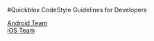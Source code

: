 #Quickblox CodeStyle Guidelines for Developers

[Android Team](./android/README.md)<br>
[iOS Team](./iOS/IOSCODESTYLE)<br>
